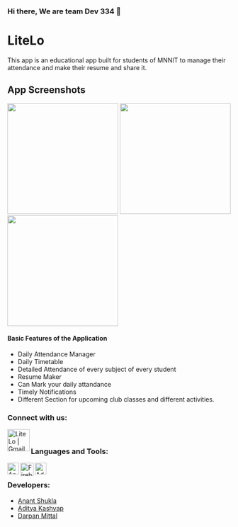 ### Hi there, We are team Dev 334  👋

# LiteLo
This app is an educational app built for students of MNNIT to manage their attendance and make their resume and share it.

## App Screenshots
<img src="https://user-images.githubusercontent.com/59697798/97751369-33f82e80-1b18-11eb-85f8-006aae54b175.jpg" width="250" heigth="500">            <img src="https://user-images.githubusercontent.com/59697798/97751425-4f633980-1b18-11eb-9f79-a3cc812ffad1.jpg" width="250" heigth="500">           <img src="https://user-images.githubusercontent.com/59697798/97751561-846f8c00-1b18-11eb-8b6c-8ed72f2260a7.jpg" width="250" heigth="500">


#### Basic Features of the Application
- Daily Attendance Manager
- Daily Timetable
- Detailed Attendance of every subject of every student 
- Resume Maker
- Can Mark your daily attandance
- Timely Notifications
- Different Section for upcoming club classes and different activities.


### Connect with us:

[<img align="left" alt="LiteLo | Gmail" width="50px" src="https://www.mailpoet.com/wp-content/uploads/2016/05/gmail-logo-6.png" />][email]
<br />

### Languages and Tools:

<img align="left" alt="Android Studio Code" width="26px" src="https://upload.wikimedia.org/wikipedia/commons/thumb/3/34/Android_Studio_icon.svg/1200px-Android_Studio_icon.svg.png" />
<img align="left" alt="Firebase" width="30px" src="https://cdn4.iconfinder.com/data/icons/google-i-o-2016/512/google_firebase-2-512.png" />
<img align="left" alt="Adobe Xd" width="26px" src="https://th.bing.com/th/id/OIP.RQyL11tOAHuc356gv8HnngAAAA?pid=Api&rs=1" /> 
 <br />


### Developers:

- [Anant Shukla][anant]
- [Aditya Kashyap][aditya]
- [Darpan Mittal][darpan]


<br />



[email]: mailto:oneon334@gmail.com
[darpan]: https://github.com/darpan1107
[anant]: https://github.com/iamanantshukla
[aditya]: https://github.com/Aditya99k

